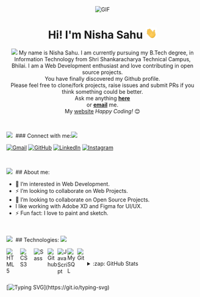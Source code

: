 <p align="center">
<img alt="GIF" src="https://github.com/arsentieva/arsentieva/blob/main/code.gif?raw=true" height="280" />
 </p>

<h1 align="center">Hi! I'm Nisha Sahu <img src="https://github.com/ABSphreak/ABSphreak/blob/master/gifs/Hi.gif" width="30px"></h1>  



<p align="center">
<img src="https://github.com/TheDudeThatCode/TheDudeThatCode/blob/master/Assets/Developer.gif" width="30px">
My name is Nisha Sahu. I am currently pursuing my B.Tech degree, in Information Technology from Shri Shankaracharya Technical Campus, Bhilai. I am a Web Development enthusiast and love contributing in open source projects.
	<br>
You have finally discovered my Github profile. <br>
Please feel free to clone/fork projects, raise issues and submit PRs if you think something could be better. <br>
Ask me anything <a href="https://github.com/nishaSahuU"><b>here</b></a><br>
or <a href="mailto:nsahu261972@gmail.com"><b>email</b></a> me.
<br>
My <a href="https://nishasahuu.github.io/portfolio/">website</a>
<i>Happy Coding!</i> 😊
</p>



<br>
<p>
<img src="https://media.giphy.com/media/iY8CRBdQXODJSCERIr/giphy.gif" width="30px">&nbsp; ### Connect with me:<img src='https://raw.githubusercontent.com/ShahriarShafin/ShahriarShafin/main/Assets/handshake.gif' width="100px">
</p>
<p>
<a href="mailto:nsahu261972@gmail.com"><img src="https://img.icons8.com/bubbles/50/000000/gmail.png" alt="Gmail"/></a>
	<a href="https://github.com/nishaSahuU"><img src="https://img.icons8.com/bubbles/50/000000/github.png" alt="GitHub"/></a>
	<a href="https://linkedin.com/in/nisha-sahu-3961ba227"><img src="https://img.icons8.com/bubbles/50/000000/linkedin.png" alt="LinkedIn"/></a>
	<a href="https://instagram.com/nisha__sahu_00"><img src="https://img.icons8.com/bubbles/50/000000/instagram.png" alt="Instagram"/></a>
</p>	
</br>
<p>
<img src="https://media.giphy.com/media/iY8CRBdQXODJSCERIr/giphy.gif" width="30px">&nbsp; ## About me:

- 👀 I’m interested in Web Development.
- ⚡ I’m looking to collaborate on Web Projects.
- 👯 I’m looking to collaborate on Open Source Projects.
- I like working with Adobe XD and Figma for UI/UX.
- ⚡ Fun fact: I love to paint and sketch.
</p>
</br>

<p>
<img src="https://media.giphy.com/media/iY8CRBdQXODJSCERIr/giphy.gif" width="30px">&nbsp; ##  Technologies:  <img src = "https://media2.giphy.com/media/QssGEmpkyEOhBCb7e1/giphy.gif?cid=ecf05e47a0n3gi1bfqntqmob8g9aid1oyj2wr3ds3mg700bl&rid=giphy.gif" width = 32px> 
 </p>
<p>
<img align="left" alt="HTML5" width="26px" src="https://cdn.jsdelivr.net/gh/devicons/devicon/icons/html5/html5-original.svg" style="padding-right:10px;" />
<img align="left" alt="CSS3" width="26px" src="https://cdn.jsdelivr.net/gh/devicons/devicon/icons/css3/css3-original.svg" style="padding-right:10px;" />
<img align="left" alt="Sass" width="26px" src="https://cdn.jsdelivr.net/gh/devicons/devicon/icons/sass/sass-original.svg" style="padding-right:10px;" />
<img align="left" alt="Github" width="26px" src = 'https://github.com/MarikIshtar007/MarikIshtar007/blob/master/images/bootstrap.svg' />
<img align="left" alt="JavaScript" width="26px" src="https://cdn.jsdelivr.net/gh/devicons/devicon/icons/javascript/javascript-original.svg" />
<img align="left" alt="MySQL" width="26px" src="https://cdn.jsdelivr.net/gh/devicons/devicon/icons/mysql/mysql-original.svg" />
<img align="left" alt="Git" width="26px" src="https://cdn.jsdelivr.net/gh/devicons/devicon/icons/git/git-original.svg"  />
</p>

</br>

<p>
<details>
  <summary>:zap: GitHub Stats</summary>

  <img align="left" alt="Nisha's GitHub Stats" src="https://github-readme-stats.vercel.app/api?username=nishaSahuU&show_icons=true&hide_border=false&title_color=ff652f&icon_color=FFE400&bg_color=09131B&text_color=ffffff&border_color=0c1a25" />

</details>

</p>
</br>



[![Typing SVG](https://readme-typing-svg.herokuapp.com?font=Architects+Daughter&color=7AF79A&size=30&lines=Thanks+for+visiting!)](https://git.io/typing-svg)
















